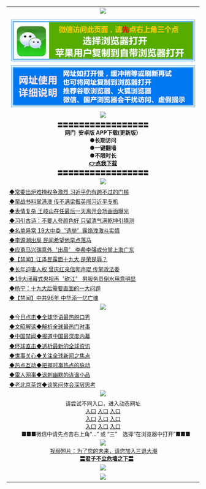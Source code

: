 <table>
<tr>
  <td align=center><img src="https://github.com/gyhhx/image-upload/blob/master/new1.jpg" />
  </td>
  </tr>
  <tr>
  <td align=center><img src="https://github.com/ogategy/image/blob/master/wechat%20advise.jpg" /></td>
  </tr>
  <tr>
    <td align=center><img src="https://github.com/gyhhx/image-upload/blob/master/gy1-wxsm.png" /></td>
  </tr>
   <tr>
    <td align=center>
 <b>〓〓〓〓〓〓〓〓〓〓〓〓〓〓〓〓〓<br/>网门  安卓版 APP下载(更新版）<br/> ●长期访问<br/> ●一键翻墙<br/>  ●不限时长<br/> 
 <a href="http://t.cn/RWyt8hi">👉<b>点我下载</a><br/>〓〓〓〓〓〓〓〓〓〓〓〓〓〓〓〓〓<br/>
    </td>
    </tr>
  <tr>
    <td align=center><img src="https://github.com/gyhhx/image-upload/blob/master/yaowen.jpg" /></td>
  </tr>
   <tr>
<td align=left>
<a href="https://s3.ap-south-1.amazonaws.com/ogatem/oGate.htm?c835923&from=gy">◆常委出炉难掩权争激烈 习近平仍有跨不过的门槛</a><br/></td>
  </tr>
<tr>
<td align=left>
<a href="https://s3.ap-south-1.amazonaws.com/ogatem/oGate.htm?c835957&from=gy">◆栗战书料掌港澳 传不满梁振英闯习近平专机</a><br/></td>
 </tr>
   </tr>
 <tr>
<td align=left>
<a href="https://s3.ap-south-1.amazonaws.com/ogatem/oGate.htm?c835940&from=gy">◆表情复杂 王岐山在任最后一天离开会场画面曝光</a><br/>
</td>
   </tr> 
  <tr>
<td align=left>
<a href="https://s3.ap-south-1.amazonaws.com/ogatem/oGate.htm?c835958&from=gy">◆习引古诗：不要人夸颜色好 只留清气满乾坤引猜测</a><br/></td>
  </tr>
 <tr>
<td align=left>
<a href="https://s3.ap-south-1.amazonaws.com/ogatem/oGate.htm?c835938&from=gy">◆名单异常 19大中委〝选举〞露馅洩激斗实情</a><br/></td>
   </tr>
  <tr>
<td align=left>
<a href="https://s3.ap-south-1.amazonaws.com/ogatem/oGate.htm?c835956&from=gy">◆李源潮出局 民间希望他早点落马</a><br/></td>
   </tr>
  <tr>
<td align=left>
<a href="https://s3.ap-south-1.amazonaws.com/ogatem/oGate.htm?c835949&from=gy">◆应勇马兴瑞意外〝出局〞 李希李强或分掌上海广东</a><br/>
</td>
    <tr>
<td align=left>
<a href="https://s3.ap-south-1.amazonaws.com/ogatem/oGate.htm?c835950&from=gy">◆【禁闻】江泽民露面十九大 是荣是辱？</a><br/></td>
 </tr>
 <tr>
<td align=left>
<a href="https://s3.ap-south-1.amazonaws.com/ogatem/oGate.htm?c835939&from=gy">◆长年迫害人权 曾庆红亲信郭声琨 传掌政法委</a><br/>
</td>
   </tr>
    <tr>
<td align=left>
<a href="https://s3.ap-south-1.amazonaws.com/ogatem/oGate.htm?c835916&from=gy">◆19大闭幕式央视再〝砍江〞 男服务员倒水用意明显</a><br/></td>
  </tr> 
 <tr>
<td align=left>
<a href="https://s3.ap-south-1.amazonaws.com/ogatem/oGate.htm?c835936&from=gy">◆杨宁：十九大后需要直面的一大问题</a><br/></td>
   </tr> 
 <tr>
<td align=left>
<a href="https://s3.ap-south-1.amazonaws.com/ogatem/oGate.htm?c816833_2_1217&from=gy">◆【禁闻】中共96年 中华添一亿亡魂</a><br/>
</td>
   </tr>
    <tr>
    <td align=center><img src="https://github.com/gyhhx/image-upload/blob/master/shipin.jpg" /></td>
  </tr>
 <tr>
   <td align=left> 
<a href="https://s3.ap-south-1.amazonaws.com/ogatem/oGate.htm?c816850&from=gy">◆今日点击◆全球华语最热脱口秀</a><br/>
    </td>
  </tr>
  <tr>
   <td align=left>
<a href="https://s3.ap-south-1.amazonaws.com/ogatem/oGate.htm?c816857&from=gy">◆文昭解读◆解析全球最热门时事</a><br/>
    </td>
  </tr>
  <tr>
  <td align=left>
<a href="https://s3.ap-south-1.amazonaws.com/ogatem/oGate.htm?c816860&from=gy">◆中国禁闻◆报道中国最深度内幕</a><br/>
   </tr>
  <tr>
     <td align=left>
<a href="https://s3.ap-south-1.amazonaws.com/ogatem/oGate.htm?c816855&from=gy">◆环球直击◆透析最新的全球资讯</a><br/>
   </tr>
   <tr>
      <td align=left>
<a href="https://s3.ap-south-1.amazonaws.com/ogatem/oGate.htm?c816851&from=gy">◆世事关心◆关注全球新闻之焦点</a><br/>
   </tr>
   <tr>
     <td align=left>
<a href="https://s3.ap-south-1.amazonaws.com/ogatem/oGate.htm?c816852&from=gy">◆热点互动◆把握时事热点的脉动</a><br/>
   </tr>
   <tr>
      <td align=left>
<a href="https://s3.ap-south-1.amazonaws.com/ogatem/oGate.htm?c816694&from=gy">◆雷人网事◆讽刺幽默的诙谐小品</a><br/>
   </tr>
   <tr>
    <td align=left>
<a href="https://s3.ap-south-1.amazonaws.com/ogatem/oGate.htm?c816650&from=gy">◆老北京茶馆◆谈笑间体会深层思考</a><br/>
   </tr>
    <tr>
    <td align=center><img src="https://github.com/gyhhx/image-upload/blob/master/tongdao2.jpg" /></td>
  </tr>
   <tr>
    <td align=center>请尝试不同入口，进入动态网址<br/>
      <a target="_blank" href="https://s3.ap-south-1.amazonaws.com/ogatem/show.htm?from=gy">入口</a>
      <a target="_blank" href="https://s3.ap-northeast-2.amazonaws.com/ogates/show.htm?from=gy">入口</a>
      <a target="_blank" href="https://s3.amazonaws.com/ogate/show.htm?from=gy">入口</a><br/>
      <a target="_blank" href="https://s3-us-west-1.amazonaws.com/ogaten/show.htm?from=gy">入口</a>
      <a target="_blank" href="https://s3.us-east-2.amazonaws.com/ogateh/show.htm?from=gy">入口</a>
      <a target="_blank" href="https://s3.eu-central-1.amazonaws.com/ogatef/show.htm?from=gy">入口</a><br/>     
      <a target="_blank" href="https://s3.eu-west-2.amazonaws.com/ogatel/show.htm?from=gy">入口</a>
      <a target="_blank" href="https://s3.ca-central-1.amazonaws.com/ogatec/show.htm?from=gy">入口</a>
      <a target="_blank" href="https://s3-ap-southeast-2.amazonaws.com/ogatey/show.htm?from=gy">入口</a><br/>
      ■■■微信中请先点击右上角“...” 或 “三”　选择“在浏览器中打开”■■■<b><br/>
    </td>
  </tr>
  <tr>
  <td align=center><img src="https://github.com/gyhhx/image-upload/blob/master/3t.jpg" /><br/>
  <a href="https://s3.ap-south-1.amazonaws.com/ogatem/oGate.htm?c816846_2_1&from=gy">视频短片：为了您的未来，请您加入三退大潮</a><br/>
      <a href="https://s3.ap-south-1.amazonaws.com/ogatem/oGate.htm?ogST.aspx&from=gy"><b>〓君子不立危墙之下〓<br/></a>
      </td>
  </tr>
 <tr>
    <td align=center><img src="https://github.com/gyhhx/image-upload/blob/master/p-final1.jpg" /></td>
  </tr>
   <tr>
    <td align=center><img src="https://raw.githubusercontent.com/oGate2/Up/master/oGate_640.jpg"/></td>
  </tr>
</table> 
